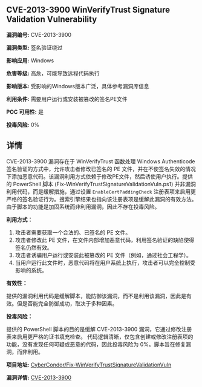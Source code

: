 ## CVE-2013-3900 WinVerifyTrust Signature Validation Vulnerability

**漏洞编号:** CVE-2013-3900

**漏洞类型:** 签名验证绕过

**影响应用:** Windows

**危害等级:** 高危，可能导致远程代码执行

**影响版本:** 受影响的Windows版本广泛，具体参考漏洞库信息

**利用条件:** 需要用户运行或安装被篡改的签名PE文件

**POC 可用性:** 是

**投毒风险:** 0%

## 详情

CVE-2013-3900 漏洞存在于 WinVerifyTrust 函数处理 Windows Authenticode 签名验证的方式中，允许攻击者修改已签名的 PE 文件，并在不使签名失效的情况下添加恶意代码。该漏洞利用方式依赖于修改PE文件，然后诱使用户执行。提供的 PowerShell 脚本 (Fix-WinVerifyTrustSignatureValidationVuln.ps1) 并非漏洞利用代码，而是缓解措施，通过设置 `EnableCertPaddingCheck` 注册表项来启用更严格的签名验证行为。搜索引擎结果也指向该注册表项是缓解此漏洞的有效方法。由于脚本的功能是加固系统而非利用漏洞，因此不存在投毒风险。

**利用方式：**

1.  攻击者需要获取一个合法的、已签名的 PE 文件。
2.  攻击者修改此 PE 文件，在文件内部增加恶意代码，利用签名验证的缺陷使得签名仍然有效。
3.  攻击者诱骗用户运行或安装此被篡改的 PE 文件（例如，通过社会工程学）。
4.  当用户运行此文件时，恶意代码将在用户系统上执行，攻击者可以完全控制受影响的系统。

**有效性：**

提供的漏洞利用代码是缓解脚本，能防御该漏洞，而不是利用该漏洞，因此是有效。但是否能完全防御成功，取决于多种因素。

**投毒风险：**

提供的 PowerShell 脚本的目的是缓解 CVE-2013-3900 漏洞，它通过修改注册表来启用更严格的证书填充检查。 代码逻辑清晰，仅包含创建或修改注册表项的功能，没有发现任何可疑或恶意的代码，因此投毒风险为 0%。脚本旨在修复漏洞，而非利用。


**项目地址:** [CyberCondor/Fix-WinVerifyTrustSignatureValidationVuln](https://github.com/CyberCondor/Fix-WinVerifyTrustSignatureValidationVuln)

**漏洞详情:** [CVE-2013-3900](https://nvd.nist.gov/vuln/detail/CVE-2013-3900)